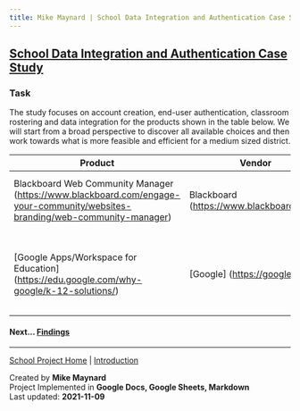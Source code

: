 ```yaml
---
title: Mike Maynard | School Data Integration and Authentication Case Study - Task
---
```

## [School Data Integration and Authentication Case Study](/school/)

### Task

The study focuses on account creation, end-user authentication, classroom rostering and data integration for the products shown in the table below. We will start from a broad perspective to discover all available choices and then work towards what is more feasible and efficient for a medium sized district.

| Product | Vendor | Description |
| ------- | ------ | ----------- |
| Blackboard Web Community Manager (https://www.blackboard.com/engage-your-community/websites-branding/web-community-manager) | Blackboard (https://www.blackboard.com/) | School focused content management system |
| | | |
| [Google Apps/Workspace for Education] (https://edu.google.com/why-google/k-12-solutions/) | [Google] (https://google.com) | Suite of learning tools including communication apps and classroom management |






#### Next... [Findings](data.html)




---
[School Project Home](./) | [Introduction](intro.html)

Created by **Mike Maynard**<BR>
Project Implemented in **Google Docs, Google Sheets, Markdown**<BR>
Last updated:  **2021-11-09**
